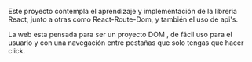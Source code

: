 Este proyecto contempla el aprendizaje y implementación de la libreria React, junto a otras como React-Route-Dom, y también el uso de api's.

La web esta pensada para ser un proyecto DOM , de fácil uso para el usuario y con una navegación entre pestañas que solo tengas que hacer click.

